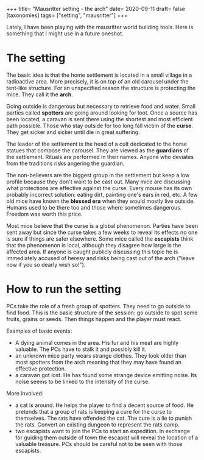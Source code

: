 +++
title= "Mausritter setting - the arch"
date= 2020-09-11
draft= false
[taxonomies]
tags= ["setting", "mausritter"]
+++

Lately, I have been playing with the mausritter world building tools. Here is
something that I might use in a future oneshot.

<!-- more -->

# The setting

The basic idea is that the home settlement is located in a small village in a
radioactive area. More precisely, it is on top of an old carousel under the
tent-like structure. For an unspecified reason the structure is protecting the
mice. They call it the **arch**.

Going outside is dangerous but necessary to retrieve food and water. Small
parties called **spotters** are going around looking for loot. Once a source has
been located, a caravan is sent there using the shortest and most efficient path
possible. Those who stay outside for too long fall victim of the **curse**. They
get sicker and sicker until die in great suffering.

The leader of the settlement is the head of a cult dedicated to the horse
statues that compose the carousel. They are viewed as the **guardians** of the
settlement. Rituals are performed in their names. Anyone who deviates from the
traditions risks angering the guardian.

The non-believers are the biggest group in the settlement but keep a low profile
because they don't want to be cast out. Many mice are discussing what
protections are effective against the curse. Every mouse has its own probably
incorrect solution: eating dirt, painting one's ears in red, etc. A few old mice
have known the **blessed era** when they would mostly live outside. Humans used
to be there too and those where sometimes dangerous. Freedom was worth this
price.

Most mice believe that the curse is a global phenomenon. Parties have been sent
away but since the curse takes a few weeks to reveal its effects no one is sure
if things are safer elsewhere. Some mice called the **escapists** think that the
phenomenon is local, although they disagree how large is the affected area. If
anyone is caught publicly discussing this topic he is immediately accused of
heresy and risks being cast out of the arch ("leave now if you so dearly wish
so!").

# How to run the setting

PCs take the role of a fresh group of spotters. They need to go outside to find
food. This is the basic structure of the session: go outside to spot some
fruits, grains or seeds. Then things happen and the player must react.

Examples of basic events:

- A dying animal comes in the area. His fur and his meat are highly valuable. The
  PCs have to stalk it and possibly kill it.
- an unknown mice party wears strange clothes. They look older than most spotters
  from the arch meaning that they may have found an effective protection.
- a caravan got lost. He has found some strange device emitting noise. Its noise
  seems to be linked to the intensity of the curse.

More involved:

- a cat is around. He helps the player to find a decent source of food. He
  pretends that a group of rats is keeping a cure for the curse to themselves.
  The rats have offended the cat. The cure is a lie to punish the rats. Convert
  an existing dungeon to represent the rats camp.
- two escapists want to join the PCs to start an expedition. In exchange for
  guiding them outside of town the escapist will reveal the location of a
  valuable treasure. PCs should be careful not to be seen with those escapists.
